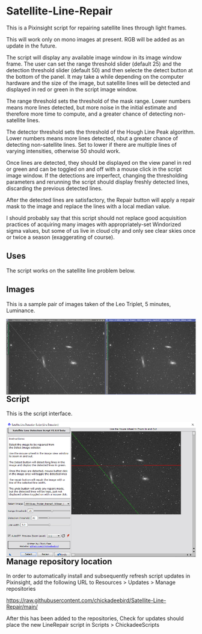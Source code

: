 # Satellite-Line-Repair

This is a Pixinsight script for repairing satellite lines through light frames.

This will work only on mono images at present. RGB will be added as an update in the future.

The script will display any available image window in its image window frame.
The user can set the range threshold slider (default 25) and the detection threshold slider (default 50) and then selecte the detect button at the bottom of the panel.
It may take a while depending on the computer hardware and the size of the image, but satellite lines will be detected and displayed in red or green in the
script image window.

The range threshold sets the threshold of the mask range. Lower numbers means more lines detected, but more noise in the initial estimate and therefore more time to compute, and a greater chance of detecting non-satellite lines.

The detector threshold sets the threshold of the Hough Line Peak algorithm. Lower numbers means more lines detected, nbut a greater chance of detecting non-satellite lines. Set to lower if there are multiple lines of varying intensities, otherwise 50 should work.

Once lines are detected, they should be displayed on the view panel in red or green and can be toggled on and off with a mouse click in the script image window. If the detections are imperfect, changing the thresholding parameters and rerunning the script should display freshly detected lines, discarding the previous detected lines.

After the detected lines are satisfactory, the Repair button will apply a repair mask to the image and replace the lines with a local median value.

I should probably say that this script should not replace good acquisition practices of acquiring many images with appropriately-set Windorized sigma values, but some of us live in cloud city and only see clear skies once or twice a season (exaggerating of course).

## Uses

The script works on the satellite line problem below.

## Images

This is a sample pair of images taken of the Leo Triplet, 5 minutes, Luminance.

<img src="./figs/LinesRepaired.png" text='Repaired satellite lines (2 of them) - left original, right repaired' align=left />

## Script

This is the script interface.

<img src="./figs/LineRepairScript.png" text='Line repair script' align=left />

## Manage repository location

In order to automatically install and subsequently refresh script updates in Pixinsight, add the following URL to Resources > Updates > Manage repositories

https://raw.githubusercontent.com/chickadeebird/Satellite-Line-Repair/main/

After this has been added to the repositories, Check for updates should place the new LineRepair script in Scripts > ChickadeeScripts

